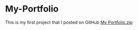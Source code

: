 # My-Portfolio
This is my first project that I posted on GitHub 
[My Portfolio.zip](https://github.com/user-attachments/files/18718057/My.Portfolio.zip)
